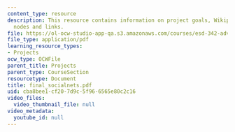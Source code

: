 ```yaml
---
content_type: resource
description: This resource contains information on project goals, Wikipedia wroperties,
  nodes and links.
file: https://ol-ocw-studio-app-qa.s3.amazonaws.com/courses/esd-342-advanced-system-architecture-spring-2006/cba8bee1cf207d9c5f966565e80c2c16_final_socialnets.pdf
file_type: application/pdf
learning_resource_types:
- Projects
ocw_type: OCWFile
parent_title: Projects
parent_type: CourseSection
resourcetype: Document
title: final_socialnets.pdf
uid: cba8bee1-cf20-7d9c-5f96-6565e80c2c16
video_files:
  video_thumbnail_file: null
video_metadata:
  youtube_id: null
---
```

